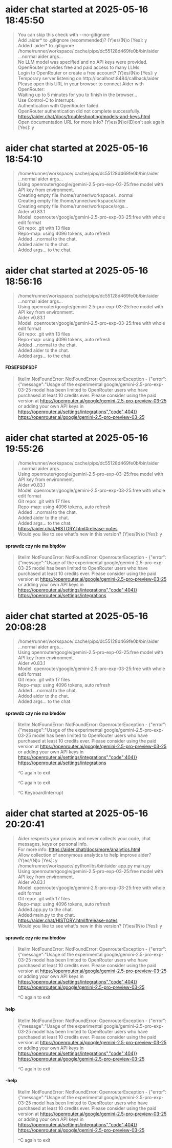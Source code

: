 
# aider chat started at 2025-05-16 18:45:50

> You can skip this check with --no-gitignore  
> Add .aider* to .gitignore (recommended)? (Y)es/(N)o [Yes]: y  
> Added .aider* to .gitignore  
> /home/runner/workspace/.cache/pipx/dc55128d469fe0b/bin/aider ...normal aider args...  
> No LLM model was specified and no API keys were provided.  
> OpenRouter provides free and paid access to many LLMs.  
> Login to OpenRouter or create a free account? (Y)es/(N)o [Yes]: y  
> Temporary server listening on http://localhost:8484/callback/aider  
> Please open this URL in your browser to connect Aider with OpenRouter:  
> Waiting up to 5 minutes for you to finish in the browser...  
> Use Control-C to interrupt.  
> Authentication with OpenRouter failed.  
> OpenRouter authentication did not complete successfully.  
> https://aider.chat/docs/troubleshooting/models-and-keys.html  
> Open documentation URL for more info? (Y)es/(N)o/(D)on't ask again [Yes]: y  

# aider chat started at 2025-05-16 18:54:10

> /home/runner/workspace/.cache/pipx/dc55128d469fe0b/bin/aider ...normal aider args...  
> Using openrouter/google/gemini-2.5-pro-exp-03-25:free model with API key from environment.  
> Creating empty file /home/runner/workspace/...normal  
> Creating empty file /home/runner/workspace/aider  
> Creating empty file /home/runner/workspace/args...  
> Aider v0.83.1  
> Model: openrouter/google/gemini-2.5-pro-exp-03-25:free with whole edit format  
> Git repo: .git with 13 files  
> Repo-map: using 4096 tokens, auto refresh  
> Added ...normal to the chat.  
> Added aider to the chat.  
> Added args... to the chat.  

#### <blank>  

# aider chat started at 2025-05-16 18:56:16

> /home/runner/workspace/.cache/pipx/dc55128d469fe0b/bin/aider ...normal aider args...  
> Using openrouter/google/gemini-2.5-pro-exp-03-25:free model with API key from environment.  
> Aider v0.83.1  
> Model: openrouter/google/gemini-2.5-pro-exp-03-25:free with whole edit format  
> Git repo: .git with 13 files  
> Repo-map: using 4096 tokens, auto refresh  
> Added ...normal to the chat.  
> Added aider to the chat.  
> Added args... to the chat.  

#### <blank>  

#### <blank>  

#### <blank>  

#### FDSEFSDFSDF  
> litellm.NotFoundError: NotFoundError: OpenrouterException - {"error":{"message":"Usage of the experimental google/gemini-2.5-pro-exp-03-25 model has been limited to OpenRouter users who have purchased at least 10 credits ever. Please consider using the paid version at https://openrouter.ai/google/gemini-2.5-pro-preview-03-25 or adding your own API keys in https://openrouter.ai/settings/integrations","code":404}}  
> https://openrouter.ai/google/gemini-2.5-pro-preview-03-25  

# aider chat started at 2025-05-16 19:55:26

> /home/runner/workspace/.cache/pipx/dc55128d469fe0b/bin/aider ...normal aider args...  
> Using openrouter/google/gemini-2.5-pro-exp-03-25:free model with API key from environment.  
> Aider v0.83.1  
> Model: openrouter/google/gemini-2.5-pro-exp-03-25:free with whole edit format  
> Git repo: .git with 17 files  
> Repo-map: using 4096 tokens, auto refresh  
> Added ...normal to the chat.  
> Added aider to the chat.  
> Added args... to the chat.  
> https://aider.chat/HISTORY.html#release-notes  
> Would you like to see what's new in this version? (Y)es/(N)o [Yes]: y  

#### sprawdz czy nie ma błędów  
> litellm.NotFoundError: NotFoundError: OpenrouterException - {"error":{"message":"Usage of the experimental google/gemini-2.5-pro-exp-03-25 model has been limited to OpenRouter users who have purchased at least 10 credits ever. Please consider using the paid version at https://openrouter.ai/google/gemini-2.5-pro-preview-03-25 or adding your own API keys in https://openrouter.ai/settings/integrations","code":404}}  
> https://openrouter.ai/settings/integrations  

# aider chat started at 2025-05-16 20:08:28

> /home/runner/workspace/.cache/pipx/dc55128d469fe0b/bin/aider ...normal aider args...  
> Using openrouter/google/gemini-2.5-pro-exp-03-25:free model with API key from environment.  
> Aider v0.83.1  
> Model: openrouter/google/gemini-2.5-pro-exp-03-25:free with whole edit format  
> Git repo: .git with 17 files  
> Repo-map: using 4096 tokens, auto refresh  
> Added ...normal to the chat.  
> Added aider to the chat.  
> Added args... to the chat.  

#### sprawdz czy nie ma błedów  
> litellm.NotFoundError: NotFoundError: OpenrouterException - {"error":{"message":"Usage of the experimental google/gemini-2.5-pro-exp-03-25 model has been limited to OpenRouter users who have purchased at least 10 credits ever. Please consider using the paid version at https://openrouter.ai/google/gemini-2.5-pro-preview-03-25 or adding your own API keys in https://openrouter.ai/settings/integrations","code":404}}  
> https://openrouter.ai/settings/integrations  
>  
>  
> ^C again to exit  
>  
>  
> ^C again to exit  
>  
>  
> ^C KeyboardInterrupt  

# aider chat started at 2025-05-16 20:20:41

> Aider respects your privacy and never collects your code, chat messages, keys or personal info.  
> For more info: https://aider.chat/docs/more/analytics.html  
> Allow collection of anonymous analytics to help improve aider? (Y)es/(N)o [Yes]: y  
> /home/runner/workspace/.pythonlibs/bin/aider app.py main.py  
> Using openrouter/google/gemini-2.5-pro-exp-03-25:free model with API key from environment.  
> Aider v0.83.1  
> Model: openrouter/google/gemini-2.5-pro-exp-03-25:free with whole edit format  
> Git repo: .git with 17 files  
> Repo-map: using 4096 tokens, auto refresh  
> Added app.py to the chat.  
> Added main.py to the chat.  
> https://aider.chat/HISTORY.html#release-notes  
> Would you like to see what's new in this version? (Y)es/(N)o [Yes]: y  

#### sprawdz czy nie ma błedów  
> litellm.NotFoundError: NotFoundError: OpenrouterException - {"error":{"message":"Usage of the experimental google/gemini-2.5-pro-exp-03-25 model has been limited to OpenRouter users who have purchased at least 10 credits ever. Please consider using the paid version at https://openrouter.ai/google/gemini-2.5-pro-preview-03-25 or adding your own API keys in https://openrouter.ai/settings/integrations","code":404}}  
> https://openrouter.ai/google/gemini-2.5-pro-preview-03-25  
>  
>  
> ^C again to exit  

#### help  
> litellm.NotFoundError: NotFoundError: OpenrouterException - {"error":{"message":"Usage of the experimental google/gemini-2.5-pro-exp-03-25 model has been limited to OpenRouter users who have purchased at least 10 credits ever. Please consider using the paid version at https://openrouter.ai/google/gemini-2.5-pro-preview-03-25 or adding your own API keys in https://openrouter.ai/settings/integrations","code":404}}  
> https://openrouter.ai/google/gemini-2.5-pro-preview-03-25  
>  
>  
> ^C again to exit  

#### -help  
> litellm.NotFoundError: NotFoundError: OpenrouterException - {"error":{"message":"Usage of the experimental google/gemini-2.5-pro-exp-03-25 model has been limited to OpenRouter users who have purchased at least 10 credits ever. Please consider using the paid version at https://openrouter.ai/google/gemini-2.5-pro-preview-03-25 or adding your own API keys in https://openrouter.ai/settings/integrations","code":404}}  
> https://openrouter.ai/google/gemini-2.5-pro-preview-03-25  
>  
>  
> ^C again to exit  
